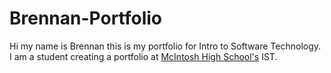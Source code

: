 # Brennan-Portfolio
Hi my name is Brennan this is my portfolio for Intro to Software Technology. I am a student creating a portfolio at [McIntosh High School's](https://www.fcboe.org/mhs) IST. 

